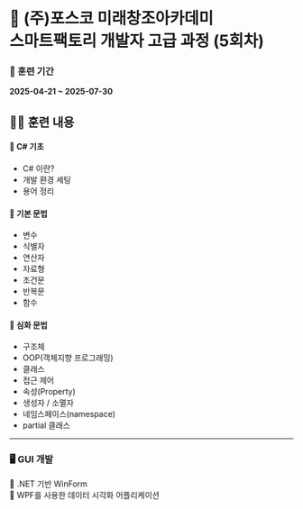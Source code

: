 # 📘 (주)포스코 미래창조아카데미  <br> 스마트팩토리 개발자 고급 과정 (5회차)

### 📅 훈련 기간  
**2025-04-21 ~ 2025-07-30**

## 🧑‍💻 훈련 내용

#### 🔹 C# 기초
- C# 이란?
- 개발 환경 세팅
- 용어 정리

#### 🔹 기본 문법
- 변수
- 식별자
- 연산자
- 자료형
- 조건문
- 반복문
- 함수

#### 🔹 심화 문법
- 구조체
- OOP(객체지향 프로그래밍)
- 클래스
- 접근 제어
- 속성(Property)
- 생성자 / 소멸자
- 네임스페이스(namespace)
- partial 클래스
  
---

### 🖥 GUI 개발  

🔸 .NET 기반 WinForm  
🔸 WPF를 사용한 데이터 시각화 어플리케이션


